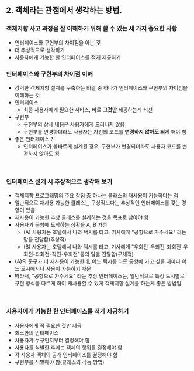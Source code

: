 ## 2. 객체라는 관점에서 생각하는 방법.
### 객체지향 사고 과정을 잘 이해하기 위해 할 수 있는 세 가지 중요한 사항
  - 인터페이스와 구현부의 차이점을 아는 것
  - 더 추상적으로 생각하기
  - 사용자에게 가능한 한 인터페이스를 적게 제공하기
  
### 인터페이스와 구현부의 차이점 이해
  - 강력한 객체지향 설계를 구축하는 비결 중 하나가 인터페이스와 구현부의 차이점을 이해하는 것
  - 인터페이스
    - 최종 사용자에게 필요한 서비스, 바로 **그것만** 제공하는게 최선
  - 구현부
    - 구현부의 상세 내용은 사용자에게 드러나지 않음
    - 구현부를 변경하더라도 사용자는 자신의 코드를 **변경하지 않아도 되게** 해야 함
  - 좋은 인터페이스 ?
    - 인터페이스가 올바르게 설계된 경우, 구현부가 변경되더라도 사용자 코드를 변경하지 않아도 됨

<br>

### 인터페이스 설계 시 추상적으로 생각해 보기
  - 객체지향 프로그래밍의 주요 장점 중 하나는 클래스의 재사용이 가능하다는 점
  - 일반적으로 재사용 가능한 클래스는 구상적보다는 추상적인 인터페이스를 갖는 경향이 있음
  - 재사용이 가능한 추상 클래스를 설계하는 것을 목표로 삼아야 함
  - 사용자가 공항에 도착하는 상황을 A, B 가정
    - (A) 사용자는 호텔에서 나와 택시를 타고, 기사에게 "공항으로 가주세요" 라는 말을 전달함(추상적)
    - (B) 사용자는 호텔에서 나와 택시를 타고, 기사에게 "우회전-우회전-좌회전-우회전-좌회전-직진-우회전"등의 말을 전달함(구체적)
  - (A)의 문구가 더 재사용이 가능한데, 어느 택시를 타든 공항에 가고 싶을 때마다 어느 도시에서나 사용이 가능하기 때문
  - 따라서, "공항으로 가주세요" 라는 추상 인터페이스는, 일반적으로 특정 도시별로 구현 방식을 다르게 하여 재사용할 수 있게 객체지향 설계를 하는게 좋은 방법임
  
<br>

### 사용자에게 가능한 한 인터페이스를 적게 제공하기
  - 사용자에게 꼭 필요한 것만 제공
  - 최소한의 인터페이스
  - 사용자가 누구인지부터 결정해야 함
  - 사용자를 식별한 후에는 객체의 행위를 결정해야 함
  - 각 사용자 객체의 공개 인터페이스를 결정해야 함
  - 구현부를 식별해야 함(클래스의 작동 방법)
